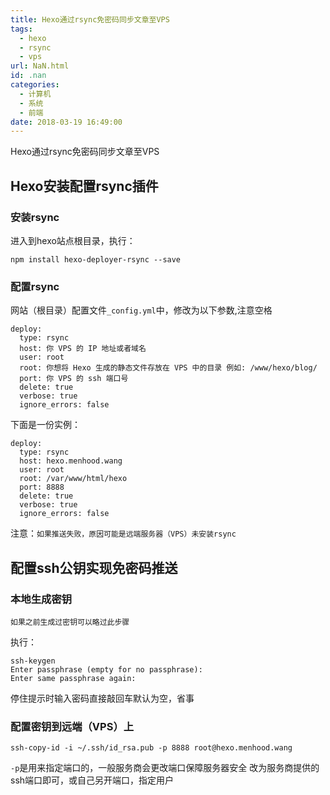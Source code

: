 ```yaml
---
title: Hexo通过rsync免密码同步文章至VPS
tags:
  - hexo
  - rsync
  - vps
url: NaN.html
id: .nan
categories:
  - 计算机
  - 系统
  - 前端
date: 2018-03-19 16:49:00
---
```


Hexo通过rsync免密码同步文章至VPS

Hexo安装配置rsync插件
---------------

### 安装rsync

进入到hexo站点根目录，执行：

    npm install hexo-deployer-rsync --save

### 配置rsync

网站（根目录）配置文件`_config.yml`中，修改为以下参数,注意空格

    deploy:
      type: rsync
      host: 你 VPS 的 IP 地址或者域名
      user: root
      root: 你想将 Hexo 生成的静态文件存放在 VPS 中的目录 例如: /www/hexo/blog/
      port: 你 VPS 的 ssh 端口号
      delete: true
      verbose: true
      ignore_errors: false

下面是一份实例：

    deploy:
      type: rsync
      host: hexo.menhood.wang 
      user: root 
      root: /var/www/html/hexo
      port: 8888 
      delete: true 
      verbose: true 
      ignore_errors: false

注意：`如果推送失败，原因可能是远端服务器（VPS）未安装rsync`

配置ssh公钥实现免密码推送
--------------

### 本地生成密钥

`如果之前生成过密钥可以略过此步骤`

执行：

    ssh-keygen
    Enter passphrase (empty for no passphrase):
    Enter same passphrase again:

停住提示时输入密码直接敲回车默认为空，省事

### 配置密钥到远端（VPS）上

    ssh-copy-id -i ~/.ssh/id_rsa.pub -p 8888 root@hexo.menhood.wang

`-p`是用来指定端口的，一般服务商会更改端口保障服务器安全 改为服务商提供的ssh端口即可，或自己另开端口，指定用户